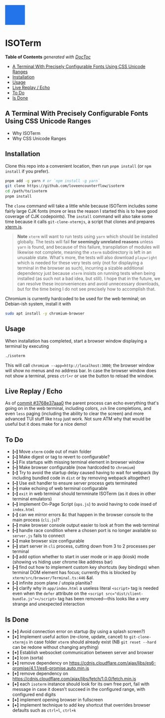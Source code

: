 


<img src='app/static/logo.png'>


# ISOTerm




<!-- START doctoc generated TOC please keep comment here to allow auto update -->
<!-- DON'T EDIT THIS SECTION, INSTEAD RE-RUN doctoc TO UPDATE -->
**Table of Contents**  *generated with [DocToc](https://github.com/thlorenz/doctoc)*

- [A Terminal With Precisely Configurable Fonts Using CSS Unicode Ranges](#a-terminal-with-precisely-configurable-fonts-using-css-unicode-ranges)
- [Installation](#installation)
- [Usage](#usage)
- [Live Replay / Echo](#live-replay--echo)
- [To Do](#to-do)
- [Is Done](#is-done)

<!-- END doctoc generated TOC please keep comment here to allow auto update -->

## A Terminal With Precisely Configurable Fonts Using CSS Unicode Ranges

* Why ISOTerm
* Why CSS Unicode Ranges

## Installation

Clone this repo into a convenient location, then run `pnpm install` (or `npm install` if you prefer).


```bash
pnpm add -g yarn # or `npm install -g yarn`
git clone https://github.com/loveencounterflow/isoterm
cd /path/to/isoterm
pnpm install
```

The `clone` command will take a little while because ISOTerm includes some fairly large CJK fonts (more or
less the reason I started this is to have good coverage of CJK codepoints). The `install` command will also
take some time because it calls `git-clone-xtermjs`, a script that clones and prepares
[xterm.js](https://github.com/xtermjs/xterm.js).

> **Note** `xterm` will want to run tests using `yarn` which should be installed globally. The tests will
> fail **for seemingly unrelated reasons** unless `yarn` is found, and because of this failure,
> transpilation of modules will likewise not complete, meaning the `xterm` subdirectory is left in an
> unusable state. What's more, the tests will also download `playwright` which is needed for these very
> tests only (not for displaying a terminal in the browser as such), incurring a sizable additional
> dependency just because `xterm` insists on running tests when being installed (as such not a bad idea, but
> still). I hope that in the future, we can resolve these inconveniences and avoid unnecessary downloads,
> but for the time being I do not see precisely how to accomplish that.


Chromium is currently hardcoded to be used for the web terminal; on Debian-ish system, install it with

```bash
sudo apt install -y chromium-browser
```


## Usage

When installation has completed, start a browser window displaying a terminal by executing

```bash
./isoterm
```

This will call `chromium --app=http://localhost:3000`; the browser window will show no menus and no address
bar. In case the browser window does not show a terminal, press `ctrl+r` or use the button to reload the
window.

## Live Replay / Echo

As of [commit&nbsp;#3768e37aaa0](https://github.com/loveencounterflow/isoterm/commit/3768e37aaa0486895bbe9e86d7bbccfdc42cdef8)
the parent process can echo everything that's going on in the web terminal, including colors, `zsh` line
completions, and even `less` paging (including the ability to clear the screen) and more advanced TUI stuff
like `htop` just work. Not sure ATM why that would be useful but it does make for a nice demo!



## To Do

* **[–]** Move `xterm` code out of main folder
* **[–]** Make digest or tag to revert to configurable?
* **[–]** Fix startups with missing terminal element in browser window
* **[–]** Make browser configurable (now hardcoded to `chromium`)
* **[–]** Try to avoid the startup delay caused having to wait for webpack (by including bundled code in
  `dist` or by removing webpack altogether)
* **[–]** Use exit handler to ensure server process gets terminated
* **[–]** make echoing of web terminal configurable
* **[–]** `exit` in web terminal should ternminate ISOTerm (as it does in other terminal emulators)
* **[–]** implement On-Page Script (`ops.js`) to avoid having to code insed of `index.html`
* **[–]** can we mirror errors &c that happen in the browser console to the main process (`cli.js`)?
* **[–]** make browser console output easier to look at from the web terminal
* **[–]** handle race condition where a chosen port is no longer available so `server.js` fails to connect
* **[–]** make browser size configurable
* **[–]** start server in `cli` process, cutting down from 3 to 2 processes per terminal
* **[–]** add option whether to start in user mode or in app (kiosk) mode (showing vs hiding user chrome
  like address bar)
* **[–]** find out how to implement custom key shortcuts (key bindings) when terminal DOM element has focus;
  currently this is blocked by `xterm/src/browser/Terminal.ts:446` &al.
* **[–]** infinite zoom plane / utopia planitia?
* **[–]** clarify why in `app/index.html` a useless literal `<script>` tag is needed even when the `defer`
  attribute on the `<script src="dist/client-bundle.js"></script>` tag has been removed—this looks like a
  very strange and unexpected interaction

## Is Done

* **[+]** Avoid connection error on startup (by using a splash screen?)
* **[+]** Implement useful action (re-clone, update, cancel) to `git-clone-xtermjs` in case folder `xterm`
  should already exist (NB `git reset --hard` can be redone without changing anything)
* **[+]** Establish websocket communication between server and browser
* **[+]** Icon (sorta)
* **[+]** remove dependency on https://cdnjs.cloudflare.com/ajax/libs/es6-promise/4.1.1/es6-promise.auto.min.js
* **[+]** remove dependency on https://cdnjs.cloudflare.com/ajax/libs/fetch/1.0.0/fetch.min.js
* **[+]** each `isoterm` instance should look for its own free port, fail with message in case it doesn't
  succeed in the configured range, with configured end digits
* **[+]** implement opening browser in fullscreen
* **[+]** implement technique to add key shortcut that overrides browser defaults such as `ctrl+l`, `ctrl+k`




